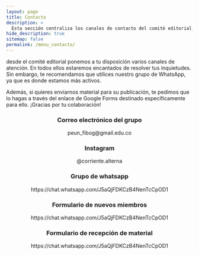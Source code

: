 ```yaml
---
layout: page
title: Contacto
description: >
  Esta sección centraliza los canales de contacto del comité editorial, priorizando el grupo de WhatsApp por su alta actividad. También incluye enlaces para correo, redes sociales y formularios destinados a nuevos miembros y recepción de material para publicaciones.
hide_description: true
sitemap: false
permalink: /menu_contacto/
---
```


desde el comité editorial ponemos a tu disposición varios canales de atención. En todos ellos estaremos encantados de resolver tus inquietudes. Sin embargo, te recomendamos que utilices nuestro grupo de WhatsApp, ya que es donde estamos más activos.  

Además, si quieres enviarnos material para su publicación, te pedimos que lo hagas a través del enlace de Google Forms destinado específicamente para ello. ¡Gracias por tu colaboración!

<h3 align="center"> Correo electrónico del grupo </h3>
<p align="center"> peun_fibog@gmail.edu.co </p>

<h3 align="center"> Instagram </h3>
<p align="center"> @corriente.alterna </p>

<h3 align="center"> Grupo de whatsapp </h3>
<p align="center"> https://chat.whatsapp.com/J5aQjFDKCzB4NenTcCpOD1  </p>

<h3 align="center"> Formulario de nuevos miembros </h3>
<p align="center"> https://chat.whatsapp.com/J5aQjFDKCzB4NenTcCpOD1  </p>

<h3 align="center"> Formulario de recepción de material </h3>
<p align="center"> https://chat.whatsapp.com/J5aQjFDKCzB4NenTcCpOD1  </p>


